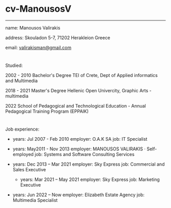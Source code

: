 # cv-ManousosV

---
name: Manousos Valirakis

address: Skouladon 5-7, 71202 Herakleion Greece

email: valirakisman@gmail.com
# 
Studied:

2002 - 2010 Bachelor's Degree TEI of Crete, Dept of Applied informatics and Multimedia

2018 - 2021 Master's Degree Hellenic Open Univercity, Graphic Arts - multimedia

2022 School of Pedagogical and Technological Education - Annual Pedagogical Training Program (EPPAIK)
#
Job experience:
- years: Jul 2007 - Feb 2010
  employer: O.A.K SA
  job: IT Specialist

- years: May2011 - Nov 2013
  employer: MANOUSOS VALIRAKIS · Self-employed
  job: Systems and Software Consulting Services

- years: Dec 2013 – Mar 2021
  employer: Sky Express
  job: Commercial and Sales Executive

  - years: Mar 2021 – May 2021
  employer: Sky Express
  job: Marketing Executive

 - years: Jun 2022 – Now
  employer: Elizabeth Estate Agency
  job: Multimedia Specialist

